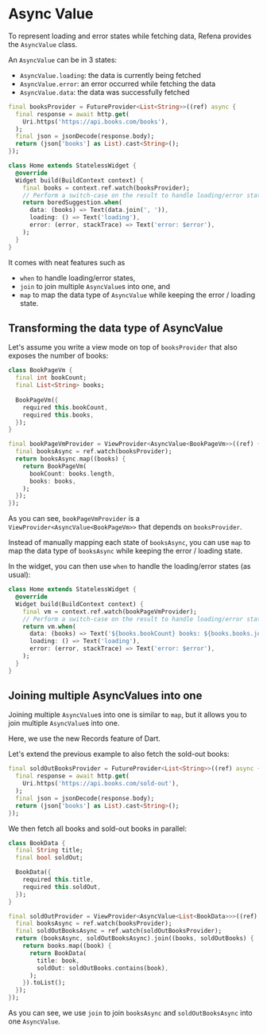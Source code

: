 # Async Value

To represent loading and error states while fetching data, Refena provides the `AsyncValue` class.

An `AsyncValue` can be in 3 states:

- `AsyncValue.loading`: the data is currently being fetched
- `AsyncValue.error`: an error occurred while fetching the data
- `AsyncValue.data`: the data was successfully fetched

```dart
final booksProvider = FutureProvider<List<String>>((ref) async {
  final response = await http.get(
    Uri.https('https://api.books.com/books'),
  );
  final json = jsonDecode(response.body);
  return (json['books'] as List).cast<String>();
});

class Home extends StatelessWidget {
  @override
  Widget build(BuildContext context) {
    final books = context.ref.watch(booksProvider);
    // Perform a switch-case on the result to handle loading/error states
    return boredSuggestion.when(
      data: (books) => Text(data.join(', ')),
      loading: () => Text('loading'),
      error: (error, stackTrace) => Text('error: $error'),
    );
  }
}
```

It comes with neat features such as

- `when` to handle loading/error states,
- `join` to join multiple `AsyncValue`s into one, and
- `map` to map the data type of `AsyncValue` while keeping the error / loading state.

## Transforming the data type of AsyncValue

Let's assume you write a view mode on top of `booksProvider` that also exposes the number of books:

```dart
class BookPageVm {
  final int bookCount;
  final List<String> books;
  
  BookPageVm({
    required this.bookCount,
    required this.books,
  });
}

final bookPageVmProvider = ViewProvider<AsyncValue<BookPageVm>>((ref) {
  final booksAsync = ref.watch(booksProvider);
  return booksAsync.map((books) {
    return BookPageVm(
      bookCount: books.length,
      books: books,
    );
  });
});
```

As you can see, `bookPageVmProvider` is a `ViewProvider<AsyncValue<BookPageVm>>` that depends on `booksProvider`.

Instead of manually mapping each state of `booksAsync`,
you can use `map` to map the data type of `booksAsync` while keeping the error / loading state.

In the widget, you can then use `when` to handle the loading/error states (as usual):

```dart
class Home extends StatelessWidget {
  @override
  Widget build(BuildContext context) {
    final vm = context.ref.watch(bookPageVmProvider);
    // Perform a switch-case on the result to handle loading/error states
    return vm.when(
      data: (books) => Text('${books.bookCount} books: ${books.books.join(', ')}'),
      loading: () => Text('loading'),
      error: (error, stackTrace) => Text('error: $error'),
    );
  }
}
```

## Joining multiple AsyncValues into one

Joining multiple `AsyncValue`s into one is similar to `map`, but it allows you to join multiple `AsyncValue`s into one.

Here, we use the new Records feature of Dart.

Let's extend the previous example to also fetch the sold-out books:

```dart
final soldOutBooksProvider = FutureProvider<List<String>>((ref) async {
  final response = await http.get(
    Uri.https('https://api.books.com/sold-out'),
  );
  final json = jsonDecode(response.body);
  return (json['books'] as List).cast<String>();
});
```

We then fetch all books and sold-out books in parallel:

```dart
class BookData {
  final String title;
  final bool soldOut;

  BookData({
    required this.title,
    required this.soldOut,
  });
}
```

```dart
final soldOutProvider = ViewProvider<AsyncValue<List<BookData>>>((ref) {
  final booksAsync = ref.watch(booksProvider);
  final soldOutBooksAsync = ref.watch(soldOutBooksProvider);
  return (booksAsync, soldOutBooksAsync).join((books, soldOutBooks) {
    return books.map((book) {
      return BookData(
        title: book,
        soldOut: soldOutBooks.contains(book),
      );
    }).toList();
  });
});
```

As you can see, we use `join` to join `booksAsync` and `soldOutBooksAsync` into one `AsyncValue`.
